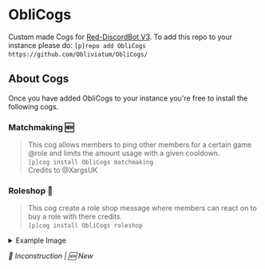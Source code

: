 # ObliCogs
Custom made Cogs for [Red-DiscordBot V3](https://github.com/Cog-Creators/Red-DiscordBot/tree/V3/develop).
To add this repo to your instance please do: `[p]repo add ObliCogs https://github.com/Obliviatum/ObliCogs/`

## About Cogs
Once you have added ObliCogs to your instance you're free to install the following cogs.

### Matchmaking 🆕
> This cog allows members to ping other members for a certain game @role and limits the amount usage with a given cooldown. <br />
`[p]cog install ObliCogs matchmaking` <br />
> Credits to @XargsUK

### Roleshop 🚧
> This cog create a role shop message where members can react on to buy a role with there credits. <br />
`[p]cog install ObliCogs roleshop` <br />
<details><summary>Example Image</summary> <img src="screenshots/roleshop/example_roleshop_message.PNG" width="380" /> </details>

_🚧 Inconstruction | 🆕 New_
